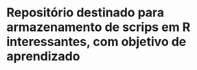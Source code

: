 # Repositório destinado para armazenamento de scrips em R interessantes, com objetivo de aprendizado
